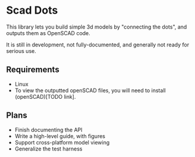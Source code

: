 # Scad Dots

This library lets you build simple 3d models by "connecting the dots", and outputs them as OpenSCAD code.

It is still in development, not fully-documented, and generally not ready for serious use.

## Requirements

* Linux 
* To view the outputted openSCAD files, you will need to install (openSCAD)[TODO link].

## Plans

* Finish documenting the API
* Write a high-level guide, with figures
* Support cross-platform model viewing
* Generalize the test harness
